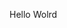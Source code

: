 Hello Wolrd






















































































































































































































































































































































































































































































































































































































































































































































































































































































































































































































































































































































































































































































































































































































































































































































































































































































































































































































































































































































































